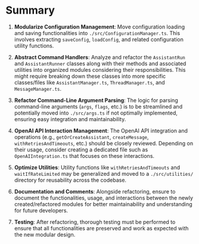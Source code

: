 # Summary

1. **Modularize Configuration Management**: Move configuration loading and saving functionalities into `./src/ConfigurationManager.ts`. This involves extracting `saveConfig`, `loadConfig`, and related configuration utility functions.

2. **Abstract Command Handlers**: Analyze and refactor the `AssistantRun` and `AssistantRunner` classes along with their methods and associated utilities into organized modules considering their responsibilities. This might require breaking down these classes into more specific classes/files like `AssistantManager.ts`, `ThreadManager.ts`, and `MessageManager.ts`.

3. **Refactor Command-Line Argument Parsing**: The logic for parsing command-line arguments (`args`, `flags`, etc.) is to be streamlined and potentially moved into `./src/args.ts` if not optimally implemented, ensuring easy integration and maintainability.

4. **OpenAI API Interaction Management**: The OpenAI API integration and operations (e.g., `getOrCreateAssistant`, `createMessage`, `withRetriesAndTimeouts`, etc.) should be closely reviewed. Depending on their usage, consider creating a dedicated file such as `OpenAIIntegration.ts` that focuses on these interactions.

5. **Optimize Utilities**: Utility functions like `withRetriesAndTimeouts` and `waitIfRateLimited` may be generalized and moved to a `./src/utilities/` directory for reusability across the codebase.

6. **Documentation and Comments**: Alongside refactoring, ensure to document the functionalities, usage, and interactions between the newly created/refactored modules for better maintainability and understanding for future developers.

7. **Testing**: After refactoring, thorough testing must be performed to ensure that all functionalities are preserved and work as expected with the new modular design.
